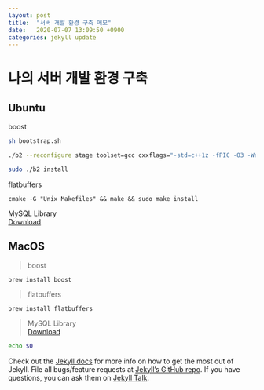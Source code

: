 ```yaml
---
layout: post
title:  "서버 개발 환경 구축 메모"
date:   2020-07-07 13:09:50 +0900
categories: jekyll update
---
```


# 나의 서버 개발 환경 구축 

## Ubuntu 

boost  

```bash
sh bootstrap.sh 

./b2 --reconfigure stage toolset=gcc cxxflags="-std=c++1z -fPIC -O3 -Werror -Wno-unused-local-typedef -Wno-deprecated-declarations -Wno-unused-function" link=static,shared variant=release threading=multi linkflags="-fPIC"

sudo ./b2 install
```

flatbuffers
```
cmake -G "Unix Makefiles" && make && sudo make install
```

MySQL Library  
[Download](https://dev.mysql.com/downloads/connector/cpp/)

## MacOS

> boost  
```
brew install boost
```

> flatbuffers   
```
brew install flatbuffers
```


> MySQL Library    
[Download](https://dev.mysql.com/downloads/connector/cpp/)


```bash
echo $0
```

Check out the [Jekyll docs][jekyll-docs] for more info on how to get the most out of Jekyll. File all bugs/feature requests at [Jekyll’s GitHub repo][jekyll-gh]. If you have questions, you can ask them on [Jekyll Talk][jekyll-talk].

[jekyll-docs]: https://jekyllrb.com/docs/home
[jekyll-gh]:   https://github.com/jekyll/jekyll
[jekyll-talk]: https://talk.jekyllrb.com/
